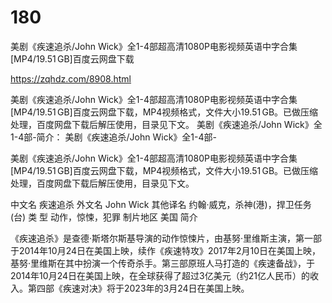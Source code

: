 # 180
美剧《疾速追杀/John Wick》全1-4部超高清1080P电影视频英语中字合集[MP4/19.51 GB]百度云网盘下载

https://zqhdz.com/8908.html

美剧《疾速追杀/John Wick》全1-4部超高清1080P电影视频英语中字合集[MP4/19.51 GB]百度云网盘下载，MP4视频格式，文件大小19.51 GB。已做压缩处理，百度网盘下载后解压使用，目录见下文。
美剧《疾速追杀/John Wick》全1-4部-简介：
美剧《疾速追杀/John Wick》全1-4部-

美剧《疾速追杀/John Wick》全1-4部超高清1080P电影视频英语中字合集[MP4/19.51 GB]百度云网盘下载，MP4视频格式，文件大小19.51 GB。已做压缩处理，百度网盘下载后解压使用，目录见下文。

中文名
疾速追杀
外文名
John Wick
其他译名
约翰·威克，杀神(港)，捍卫任务(台)
类    型
动作，惊悚，犯罪
制片地区
美国
简介

《疾速追杀》是查德·斯塔尔斯基导演的动作惊悚片，由基努·里维斯主演，第一部于2014年10月24日在美国上映，续作《疾速特攻》2017年2月10日在美国上映，基努·里维斯在其中扮演一个传奇杀手。第三部原班人马打造的《疾速备战》，于2014年10月24日在美国上映，在全球获得了超过3亿美元（约21亿人民币）的收入。第四部《疾速对决》将于2023年的3月24日在美国上映。
